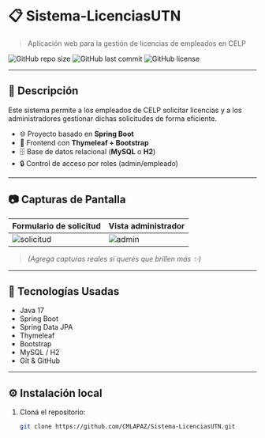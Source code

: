 # 📋 Sistema-LicenciasUTN

> Aplicación web para la gestión de licencias de empleados en CELP

![GitHub repo size](https://img.shields.io/github/repo-size/CMLAPAZ/Sistema-LicenciasUTN?color=blue)
![GitHub last commit](https://img.shields.io/github/last-commit/CMLAPAZ/Sistema-LicenciasUTN)
![GitHub license](https://img.shields.io/github/license/CMLAPAZ/Sistema-LicenciasUTN)

---

## 🧾 Descripción

Este sistema permite a los empleados de CELP solicitar licencias y a los administradores gestionar dichas solicitudes de forma eficiente.

- 🌐 Proyecto basado en **Spring Boot**
- 🎨 Frontend con **Thymeleaf + Bootstrap**
- 🗄️ Base de datos relacional (**MySQL** o **H2**)
- 🔒 Control de acceso por roles (admin/empleado)

---

## 📷 Capturas de Pantalla

| Formulario de solicitud | Vista administrador |
|--------------------------|---------------------|
| ![solicitud](docs/solicitud.png) | ![admin](docs/admin.png) |

> *(Agregá capturas reales si querés que brillen más ✨)*

---

## 🚀 Tecnologías Usadas

- Java 17
- Spring Boot
- Spring Data JPA
- Thymeleaf
- Bootstrap
- MySQL / H2
- Git & GitHub

---

## ⚙️ Instalación local

1. Cloná el repositorio:
   ```bash
   git clone https://github.com/CMLAPAZ/Sistema-LicenciasUTN.git
